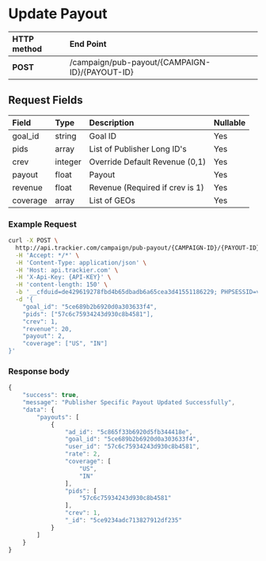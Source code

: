 # Update Payout

| **HTTP method** | **End Point** |
| :--- | :--- |
| **POST** | /campaign/pub-payout/{CAMPAIGN-ID}/{PAYOUT-ID} |

## Request Fields

| Field | Type | Description | Nullable |
| :--- | :--- | :--- | :--- |
| goal\_id | string | Goal ID | Yes |
| pids | array | List of Publisher Long ID's | Yes |
| crev | integer | Override Default Revenue \(0,1\) | Yes |
| payout | float | Payout | Yes |
| revenue | float | Revenue \(Required if crev is 1\) | Yes |
| coverage | array | List of GEOs | Yes |

### Example Request

```bash
curl -X POST \
  http://api.trackier.com/campaign/pub-payout/{CAMPAIGN-ID}/{PAYOUT-ID} \
  -H 'Accept: */*' \
  -H 'Content-Type: application/json' \
  -H 'Host: api.trackier.com' \
  -H 'X-Api-Key: {API-KEY}' \
  -H 'content-length: 150' \
  -b '__cfduid=de429619278fbd4b65dbadb6a65cea3d41551186229; PHPSESSID=vosaiu4kd28qno7gkfm4gvl3k6' \
  -d '{
	"goal_id": "5ce689b2b6920d0a303633f4",
	"pids": ["57c6c75934243d930c8b4581"],
	"crev": 1,
	"revenue": 20,
	"payout": 2,
	"coverage": ["US", "IN"]
}'
```

### **Response body**

```javascript
{
    "success": true,
    "message": "Publisher Specific Payout Updated Successfully",
    "data": {
        "payouts": [
            {
                "ad_id": "5c865f33b6920d5fb344418e",
                "goal_id": "5ce689b2b6920d0a303633f4",
                "user_id": "57c6c75934243d930c8b4581",
                "rate": 2,
                "coverage": [
                    "US",
                    "IN"
                ],
                "pids": [
                    "57c6c75934243d930c8b4581"
                ],
                "crev": 1,
                "_id": "5ce9234adc713827912df235"
            }
        ]
    }
}
```

